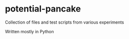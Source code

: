 # potential-pancake

Collection of files and test scripts from various experiments

Written mostly in Python
